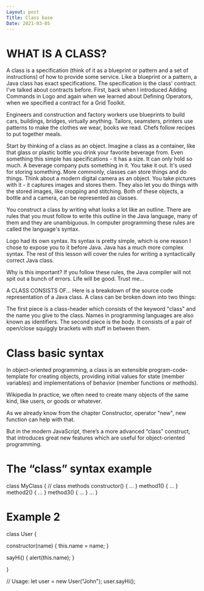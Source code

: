 ```yaml
---
Layout: post
Title: Class base
Date: 2021-03-05
---
```


# WHAT IS A CLASS?

A class is a specification (think of it as a blueprint or pattern and a set of instructions) of how to provide some service. Like a blueprint or a pattern, a Java class has exact specifications. The specification is the class' contract. I've talked about contracts before. First, back when I introduced Adding Commands in Logo and again when we learned about Defining Operators, when we specified a contract for a Grid Toolkit.

Engineers and construction and factory workers use blueprints to build cars, buildings, bridges, virtually anything. Tailors, seamsters, printers use patterns to make the clothes we wear, books we read. Chefs follow recipes to put together meals.

Start by thinking of a class as an object. Imagine a class as a container, like that glass or plastic bottle you drink your favorite beverage from. Even something this simple has specifications - it has a size. It can only hold so much. A beverage company puts something in it. You take it out. It's used for storing something. More commonly, classes can store things and do things. Think about a modern digital camera as an object. You take pictures with it - it captures images and stores them. They also let you do things with the stored images, like cropping and stitching. Both of these objects, a bottle and a camera, can be represented as classes.

You construct a class by writing what looks a lot like an outline. There are rules that you must follow to write this outline in the Java language, many of them and they are unambiguous. In computer programming these rules are called the language's syntax.

Logo had its own syntax. Its syntax is pretty simple, which is one reason I chose to expose you to it before Java. Java has a much more complex syntax. The rest of this lesson will cover the rules for writing a syntactically correct Java class.

Why is this important? If you follow these rules, the Java compiler will not spit out a bunch of errors. Life will be good. Trust me...

A CLASS CONSISTS OF...
Here is a breakdown of the source code representation of a Java class. A class can be broken down into two things:

The first piece is a class-header which consists of the keyword "class" and the name you give to the class. Names in programming languages are also known as identifiers.
The second piece is the body. It consists of a pair of open/close squiggly brackets with stuff in between them.

# Class basic syntax

In object-oriented programming, a class is an extensible program-code-template for creating objects, providing initial values for state (member variables) and implementations of behavior (member functions or methods).

Wikipedia
In practice, we often need to create many objects of the same kind, like users, or goods or whatever.

As we already know from the chapter Constructor, operator "new", new function can help with that.

But in the modern JavaScript, there’s a more advanced “class” construct, that introduces great new features which are useful for object-oriented programming.

# The “class” syntax example

class MyClass {
// class methods
constructor() { ... }
method1() { ... }
method2() { ... }
method3() { ... }
...
}

# Example 2

class User {

constructor(name) {
this.name = name;
}

sayHi() {
alert(this.name);
}

}

// Usage:
let user = new User("John");
user.sayHi();
